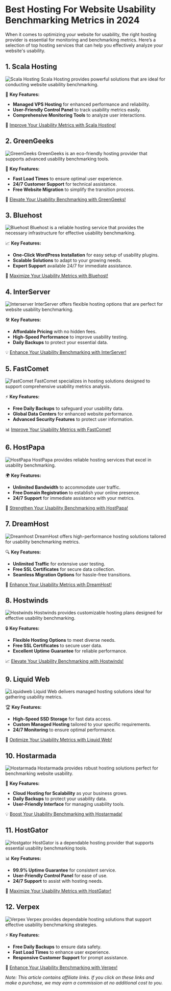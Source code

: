 # Best Hosting For Website Usability Benchmarking Metrics in 2024

When it comes to optimizing your website for usability, the right hosting provider is essential for monitoring and benchmarking metrics. Here’s a selection of top hosting services that can help you effectively analyze your website's usability.

## 1. **Scala Hosting**

![Scala Hosting](https://i.imgur.com/uJ5JIK3.png "Scala Web Hosting")
Scala Hosting provides powerful solutions that are ideal for conducting website usability benchmarking.

🔑 **Key Features:**
- **Managed VPS Hosting** for enhanced performance and reliability.
- **User-Friendly Control Panel** to track usability metrics easily.
- **Comprehensive Monitoring Tools** to analyze user interactions.

🔗 [Improve Your Usability Metrics with Scala Hosting!](https://snipitx.com/scala-jy)

## 2. **GreenGeeks**

![GreenGeeks](https://i.imgur.com/eEwuntu.jpg "GreenGeeks Hosting")
GreenGeeks is an eco-friendly hosting provider that supports advanced usability benchmarking tools.

🌱 **Key Features:**
- **Fast Load Times** to ensure optimal user experience.
- **24/7 Customer Support** for technical assistance.
- **Free Website Migration** to simplify the transition process.

🌿 [Elevate Your Usability Benchmarking with GreenGeeks!](https://snipitx.com/greengeeks-jy)

## 3. **Bluehost**

![Bluehost](https://i.imgur.com/PasFF9E.jpeg "Bluehost Hosting")
Bluehost is a reliable hosting service that provides the necessary infrastructure for effective usability benchmarking.

📈 **Key Features:**
- **One-Click WordPress Installation** for easy setup of usability plugins.
- **Scalable Solutions** to adapt to your growing needs.
- **Expert Support** available 24/7 for immediate assistance.

🚀 [Maximize Your Usability Metrics with Bluehost!](https://snipitx.com/bluehost-jy)

## 4. **InterServer**

![Interserver](https://i.imgur.com/OM5dOEW.jpeg "Interserver Hosting")
InterServer offers flexible hosting options that are perfect for website usability benchmarking.

🛠️ **Key Features:**
- **Affordable Pricing** with no hidden fees.
- **High-Speed Performance** to improve usability testing.
- **Daily Backups** to protect your essential data.

💡 [Enhance Your Usability Benchmarking with InterServer!](https://snipitx.com/interserver-jy)

## 5. **FastComet**

![FastComet](https://i.imgur.com/7qgXuWp.png "FastComet Hosting")
FastComet specializes in hosting solutions designed to support comprehensive usability metrics analysis.

⚡ **Key Features:**
- **Free Daily Backups** to safeguard your usability data.
- **Global Data Centers** for enhanced website performance.
- **Advanced Security Features** to protect user information.

📊 [Improve Your Usability Metrics with FastComet!](https://snipitx.com/fastcomet-jy)

## 6. **HostPapa**

![HostPapa](https://i.imgur.com/ouDTkvl.jpeg "HostPapa Hosting")
HostPapa provides reliable hosting services that excel in usability benchmarking.

🌍 **Key Features:**
- **Unlimited Bandwidth** to accommodate user traffic.
- **Free Domain Registration** to establish your online presence.
- **24/7 Support** for immediate assistance with your metrics.

💼 [Strengthen Your Usability Benchmarking with HostPapa!](https://snipitx.com/hostpapa-jy)

## 7. **DreamHost**

![Dreamhost](https://i.imgur.com/rXIg8ip.jpeg "Dreamhost Hosting")
DreamHost offers high-performance hosting solutions tailored for usability benchmarking metrics.

🔍 **Key Features:**
- **Unlimited Traffic** for extensive user testing.
- **Free SSL Certificates** for secure data collection.
- **Seamless Migration Options** for hassle-free transitions.

🚀 [Enhance Your Usability Metrics with DreamHost!](https://snipitx.com/dreamhost-jy)

## 8. **Hostwinds**

![Hostwinds](https://i.imgur.com/53aSNXx.jpeg "Hostwinds Hosting")
Hostwinds provides customizable hosting plans designed for effective usability benchmarking.

🔒 **Key Features:**
- **Flexible Hosting Options** to meet diverse needs.
- **Free SSL Certificates** to secure user data.
- **Excellent Uptime Guarantee** for reliable performance.

📈 [Elevate Your Usability Benchmarking with Hostwinds!](https://snipitx.com/hostwinds-jy)

## 9. **Liquid Web**

![Liquidweb](https://i.imgur.com/4IvT9SC.jpeg "Liquidweb Hosting")
Liquid Web delivers managed hosting solutions ideal for gathering usability metrics.

🏆 **Key Features:**
- **High-Speed SSD Storage** for fast data access.
- **Custom Managed Hosting** tailored to your specific requirements.
- **24/7 Monitoring** to ensure optimal performance.

🔗 [Optimize Your Usability Metrics with Liquid Web!](https://snipitx.com/liquidweb-jy)

## 10. **Hostarmada**

![Hostarmada](https://i.imgur.com/KFbdf3o.jpeg "Hostarmada Hosting")
Hostarmada provides robust hosting solutions perfect for benchmarking website usability.

🌟 **Key Features:**
- **Cloud Hosting for Scalability** as your business grows.
- **Daily Backups** to protect your usability data.
- **User-Friendly Interface** for managing usability tools.

💡 [Boost Your Usability Benchmarking with Hostarmada!](https://snipitx.com/hostarmada-jy)

## 11. **HostGator**

![Hostgator](https://i.imgur.com/BcVkH57.jpeg "Hostgator Hosting")
HostGator is a dependable hosting provider that supports essential usability benchmarking tools.

📊 **Key Features:**
- **99.9% Uptime Guarantee** for consistent service.
- **User-Friendly Control Panel** for ease of use.
- **24/7 Support** to assist with hosting needs.

🔗 [Maximize Your Usability Metrics with HostGator!](https://snipitx.com/hostgator-jy)

## 12. **Verpex**

![Verpex](https://i.imgur.com/6x5LhiS.jpeg "Verpex Hosting")
Verpex provides dependable hosting solutions that support effective usability benchmarking strategies.

⚡ **Key Features:**
- **Free Daily Backups** to ensure data safety.
- **Fast Load Times** to enhance user experience.
- **Responsive Customer Support** for prompt assistance.

🚀 [Enhance Your Usability Benchmarking with Verpex!](https://snipitx.com/verpex-jy)

*Note: This article contains affiliate links. If you click on these links and make a purchase, we may earn a commission at no additional cost to you.*
